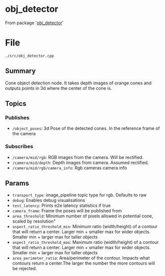 # obj_detector
From package '[obj_detector](https://github.com/ISC-Project-Phoenix/obj_detector)'
# File
`./src/obj_detector.cpp`

## Summary 
 Cone object detection node. It takes depth images of orange cones and outputs points in 3d
where the center of the cone is.

## Topics

### Publishes
- `/object_poses`: 3d Pose of the detected cones. In the reference frame of the camera

### Subscribes
- `/camera/mid/rgb`: RGB images from the camera. Will be rectified.
- `/camera/mid/depth`: Depth images from camera. Assumed rectified.
- `/camera/mid/rgb/camera_info`: Rgb cameras camera info

## Params
- `transport_type`: image_pipeline topic type for rgb. Defaults to raw
- `debug`: Enables debug visualisations
- `test_latency`: Prints e2e latency statistics if true
- `camera_frame`: Frame the poses will be published from
- `area_threshold`: Minimum number of pixels allowed in potential cone, scaled by resolution"
- `aspect_ratio_threshold_min`: Minimum ratio (width/height) of a contour that will return a center. Larger min + smaller max for wider objects. Smaller min + larger max for taller objects   
- `aspect_ratio_threshold_max`: Maximum ratio (width/height) of a contour that will return a center. Larger min + smaller max for wider objects. Smaller min + larger max for taller objects
- `area_perimeter_ratio`: Area/perimeter of the contour. Impacts what contours return a center.The larger the number the more contours will be rejected.